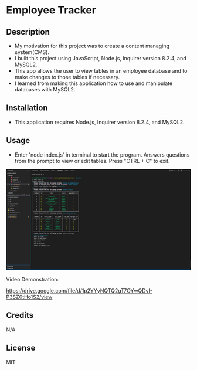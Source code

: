 # Employee Tracker

## Description
- My motivation for this project was to create a content managing system(CMS).
- I built this project using JavaScript, Node.js, Inquirer version 8.2.4, and MySQL2.
- This app allows the user to view tables in an employee database and to make changes to those tables if necessary.
- I learned from making this application how to use and manipulate databases with MySQL2.

## Installation
- This application requires Node.js, Inquirer version 8.2.4, and MySQL2.

## Usage
- Enter 'node index.js' in terminal to start the program. Answers questions from the prompt to view or edit tables. Press "CTRL + C" to exit.

![Screenshot](./assets/images/screenshot.png)

Video Demonstration:

https://drive.google.com/file/d/1p2YYyNQTQ2gT7OYwQDvI-P3SZ0tHo1S2/view

## Credits
N/A

## License
MIT
